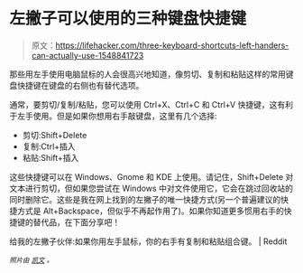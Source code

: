 # 左撇子可以使用的三种键盘快捷键

> 原文：<https://lifehacker.com/three-keyboard-shortcuts-left-handers-can-actually-use-1548841723>

那些用左手使用电脑鼠标的人会很高兴地知道，像剪切、复制和粘贴这样的常用键盘快捷键在键盘的右侧也有替代选项。



通常，要剪切/复制/粘贴，您可以使用 Ctrl+X、Ctrl+C 和 Ctrl+V 快捷键，这有利于左手使用。但是如果你想用右手敲键盘，这里有几个选择:

*   剪切:Shift+Delete
*   复制:Ctrl+插入
*   粘贴:Shift+插入

这些快捷键可以在 Windows、Gnome 和 KDE 上使用。请记住，Shift+Delete 对文本进行剪切，但如果您尝试在 Windows 中对文件使用它，它会在跳过回收站的同时删除它。这些是我在网上找到的左撇子的唯一快捷方式(另一个普遍建议的快捷方式是 Alt+Backspace，但似乎不再起作用了)。如果你知道更多惯用右手的快捷键的替代品，在下面分享吧！

给我的左撇子伙伴:如果你用左手鼠标，你的右手有复制和粘贴组合键。 | Reddit

*<small>照片由</small>* [*<small>凯文</small>*](http://www.flickr.com/photos/63313714@N00/2322086926) <small>。</small>